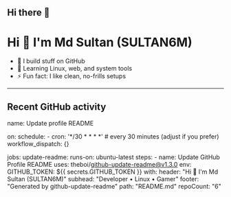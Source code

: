 ## Hi there 👋
# Hi 👋 I'm Md Sultan (SULTAN6M)

- 🔭 I build stuff on GitHub
- 🌱 Learning Linux, web, and system tools
- ⚡ Fun fact: I like clean, no-frills setups

--- 

## Recent GitHub activity
<!-- ACTIVITY_TABLE -->
name: Update profile README

on:
  schedule:
    - cron: '*/30 * * * *'      # every 30 minutes (adjust if you prefer)
  workflow_dispatch: {}

jobs:
  update-readme:
    runs-on: ubuntu-latest
    steps:
      - name: Update GitHub Profile README
        uses: theboi/github-update-readme@v1.3.0
        env:
          GITHUB_TOKEN: ${{ secrets.GITHUB_TOKEN }}
        with:
          header: "Hi 👋 I'm Md Sultan (SULTAN6M)"
          subhead: "Developer • Linux • Gamer"
          footer: "Generated by github-update-readme"
          path: "README.md"
          repoCount: "6"

<!--
**SULTAN6M/SULTAN6M** is a ✨ _special_ ✨ repository because its `README.md` (this file) appears on your GitHub profile.

Here are some ideas to get you started:

- 🔭 I’m currently working on ...
- 🌱 I’m currently learning ...
- 👯 I’m looking to collaborate on ...
- 🤔 I’m looking for help with ...
- 💬 Ask me about ...
- 📫 How to reach me: ...
- 😄 Pronouns: ...
- ⚡ Fun fact: ...
-->

